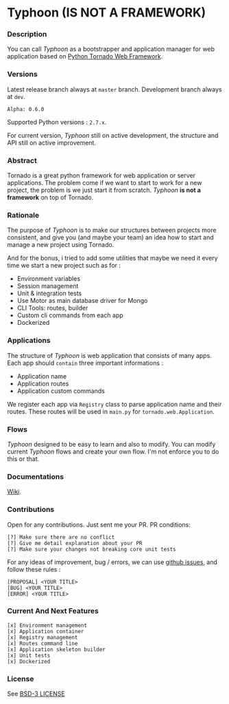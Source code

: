 # Typhoon (IS NOT A FRAMEWORK)

### Description

You can call _Typhoon_ as a bootstrapper and application manager for web application based on [Python Tornado Web Framework](http://www.tornadoweb.org).

### Versions

Latest release branch always at `master` branch.  Development branch always at `dev`.

```
Alpha: 0.6.0
```
Supported Python versions : `2.7.x`.

For current version, _Typhoon_ still on active development, the structure and API still on active
improvement.

### Abstract

Tornado is a great python framework for web application or server applications.  The problem come if we want to start to work for a new project, the problem is we just start it from scratch.  _Typhoon_ **is not a framework** on top of Tornado.

### Rationale

The purpose of _Typhoon_ is to make our structures between projects more consistent, and give you (and maybe your team) an idea how to start and manage a new project using Tornado.

And for the bonus, i tried to add some utilities that maybe we need it every time we start a new project such as for :


- Environment variables
- Session management
- Unit & integration tests
- Use Motor as main database driver for Mongo
- CLI Tools: routes, builder
- Custom cli commands from each app
- Dockerized

### Applications

The structure of _Typhoon_ is web application that consists of many apps.  Each app should `contain` three important informations :

- Application name
- Application routes
- Application custom commands

We register each app via `Registry` class to parse application name and their routes.  These routes will be used in `main.py` for `tornado.web.Application`.

### Flows 

_Typhoon_ designed to be easy to learn and also to modify.  You can modify current _Typhoon_ flows and create
your own flow.  I'm not enforce you to do this or that.

### Documentations

[Wiki](https://github.com/hiraq/typhoon/wiki).

### Contributions

Open for any contributions.  Just sent me your PR.  PR conditions:

```
[?] Make sure there are no conflict
[?] Give me detail explanation about your PR
[?] Make sure your changes not breaking core unit tests
```

For any ideas of improvement, bug / errors, we can use [github issues](https://github.com/hiraq/typhoon/issues), and follow these rules :

```
[PROPOSAL] <YOUR TITLE>
[BUG] <YOUR TITLE>
[ERROR] <YOUR TITLE>
```

### Current And Next Features

```
[x] Environment management
[x] Application container
[x] Registry management
[x] Routes command line
[x] Application skeleton builder
[x] Unit tests
[x] Dockerized
```

### License

See [BSD-3 LICENSE](https://github.com/hiraq/typhoon/blob/master/LICENSE)
